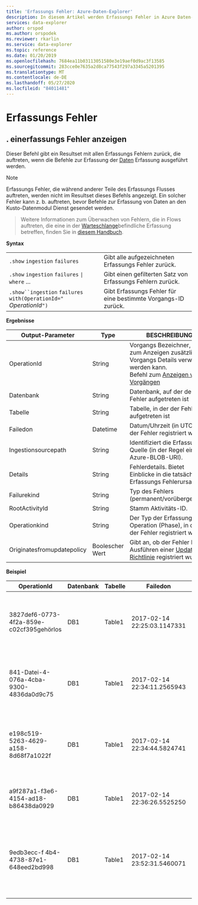 ```yaml
---
title: 'Erfassungs Fehler: Azure-Daten-Explorer'
description: In diesem Artikel werden Erfassungs Fehler in Azure Daten-Explorer beschrieben.
services: data-explorer
author: orspod
ms.author: orspodek
ms.reviewer: rkarlin
ms.service: data-explorer
ms.topic: reference
ms.date: 01/20/2019
ms.openlocfilehash: 7684ea11b03113051580e3e19aef0d9ac3f13585
ms.sourcegitcommit: 283cce0e7635a2d8ca77543f297a3345a5201395
ms.translationtype: MT
ms.contentlocale: de-DE
ms.lasthandoff: 05/27/2020
ms.locfileid: "84011481"
---
```

# <a name="ingestion-failures"></a>Erfassungs Fehler

## <a name="show-ingestion-failures"></a>. einerfassungs Fehler anzeigen


Dieser Befehl gibt ein Resultset mit allen Erfassungs Fehlern zurück, die auftreten, wenn die Befehle zur Erfassung der [Daten](../../ingest-data-overview.md#kusto-query-language-ingest-control-commands) Erfassung ausgeführt werden.


> [!NOTE]
> Erfassungs Fehler, die während anderer Teile des Erfassungs Flusses auftreten, werden nicht im Resultset dieses Befehls angezeigt. Ein solcher Fehler kann z. b. auftreten, bevor Befehle zur Erfassung von Daten an den Kusto-Datenmodul Dienst gesendet werden.

> Weitere Informationen zum Überwachen von Fehlern, die in Flows auftreten, die eine in der [Warteschlange](../api/netfx/about-kusto-ingest.md#queued-ingestion)befindliche Erfassung betreffen, finden Sie in [diesem Handbuch](../api/netfx/kusto-ingest-client-status.md).

**Syntax**

|||
|---|---| 
|`.show` `ingestion` `failures`                                       |Gibt alle aufgezeichneten Erfassungs Fehler zurück.  
|`.show` `ingestion` `failures` <code>&#124;</code> `where` ...       |Gibt einen gefilterten Satz von Erfassungs Fehlern zurück.
|`.show``ingestion` `failures` `with(OperationId="` *OperationId*`")` |Gibt Erfassungs Fehler für eine bestimmte Vorgangs-ID zurück.

**Ergebnisse**
 
|Output-Parameter           |Type     |BESCHREIBUNG                                                                              |
|---------------------------|---------|-----------------------------------------------------------------------------------------|
|OperationId                |String   |Vorgangs Bezeichner, der zum Anzeigen zusätzlicher Vorgangs Details verwendet werden kann. <br> Befehl zum [Anzeigen von Vorgängen](operations.md) </br> 
|Datenbank                   |String   |Datenbank, auf der der Fehler aufgetreten ist
|Tabelle                      |String   |Tabelle, in der der Fehler aufgetreten ist
|Failedon                   |Datetime |Datum/Uhrzeit (in UTC), als der Fehler registriert wurde 
|Ingestionsourcepath        |String   |Identifiziert die Erfassungs Quelle (in der Regel ein Azure-BLOB-URI). 
|Details                    |String   |Fehlerdetails. Bietet Einblicke in die tatsächliche Erfassungs Fehlerursache
|Failurekind                |String   |Typ des Fehlers (permanent/vorübergehend)
|RootActivityId             |String   |Stamm Aktivitäts-ID.
|Operationkind              |String   |Der Typ der Erfassungs Operation (Phase), in dem der Fehler registriert wurde
|Originatesfromupdatepolicy |Boolescher Wert | Gibt an, ob der Fehler beim Ausführen einer [Update Richtlinie](update-policy.md) registriert wurde.
 
**Beispiel**
 
|OperationId |Datenbank |Tabelle |Failedon |Ingestionsourcepath |Details |Failurekind |RootActivityId |Operationkind |Originatesfromupdatepolicy
|--|--|--|--|--|--|--|--|--|--
|3827def6-0773-4f2a-859e-c02cf395gehörlos |DB1 |Table1 |2017-02-14 22:25:03.1147331 |... URL... |Der Stream mit der ID "* * * * *. csv" weist ein falsch formatiertes CSV-Format auf. * |Dauerhaft |3c883942-e446-4999-9b00-d4c664f 06ef6 |Dataingestpull | 0
|841-Datei-4-076a-4cba-9300-4836da0d9c75 |DB1 |Table1 |2017-02-14 22:34:11.2565943 |... URL... |Der Stream mit der ID "* * * * *. csv" weist ein falsch formatiertes CSV-Format auf. * |Dauerhaft |48571bdb-B714-4f 32-8ddc-4001838a956c |Dataingestpull | 0
|e198c519-5263-4629-a158-8d68f7a1022f |DB1 |Table1 |2017-02-14 22:34:44.5824741 |... URL... |Der Stream mit der ID "* * * * *. csv" weist ein falsch formatiertes CSV-Format auf. * |Dauerhaft |5e31ab3c-e2c7-489a-827e-e89d2d691ec4 |Dataingestpull | 0
|a9f287a1-f3e6-4154-ad18-b86438da0929 |DB1 |Table1 |2017-02-14 22:36:26.5525250 |... URL... |Unbekannter Fehler: Ausnahme vom Typ "System. Exception". |Transient (vorübergehend) |9b7bb017-471e-48f6-9c96-d16fcf938d2a |Dataingestpull | 0
|9edb3ecc-f 4b4-4738-87e1-648eed2bd998 |DB1 |Table1 |2017-02-14 23:52:31.5460071 |... URL... |Fehler beim Herunterladen des BLOBs: der Client konnte den Vorgang nicht innerhalb des angegebenen Timeouts beenden. |Dauerhaft |21fa0dd6-cd7d-4493-b6f7-78916ce0d617 |Dataingestpull | 0
